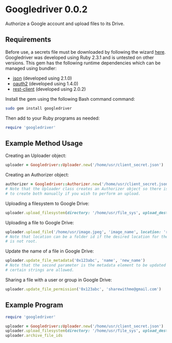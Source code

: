 # Googledriver 0.0.2
Authorize a Google account and upload files to its Drive.
## Requirements
Before use, a secrets file must be downloaded by following the wizard [here](console.developers.google.com/start/api?id=drive).
Googledriver was developed using Ruby 2.3.1 and is untested on other versions.
This gem has the following runtime dependencies which can be managed using
bundler:
* [json](https://rubygems.org/gems/json) (developed using 2.1.0)
* [oauth2](https://rubygems.org/gems/oauth2) (developed using 1.4.0)
* [rest-client](https://rubygems.org/gems/rest-client) (developed using 2.0.2)

Install the gem using the following Bash command command:
```bash
sudo gem install googledriver
```
Then add to your Ruby programs as needed:
```ruby
require 'googledriver'
```
## Example Method Usage
Creating an Uploader object:
```ruby
uploader = Googledriver::Uploader.new('/home/usr/client_secret.json')
```
Creating an Authorizer object:
```ruby
authorizer = Googledriver::Authorizer.new('/home/usr/client_secret.json')
# Note that the Uploader class creates an Authorizer object so there is no need
# to create both manually if you wish to perform an upload.
```
Uploading a filesystem to Google Drive:
```ruby
uploader.upload_filesystem(directory: '/home/usr/file_sys', upload_dest: 'root')
```
Uploading a file to Google Drive:
```ruby
uploader.upload_file('/home/usr/image.jpeg', 'image_name', location: 'root')
# Note that location can be a folder id if the desired location for the file
# is not root.
```
Update the name of a file in Google Drive:
```ruby
uploader.update_file_metadata('0x123abc', 'name', 'new_name')
# Note that the second parameter is the metadata element to be updated so only
# certain strings are allowed.
```
Sharing a file with a user or group in Google Drive:
```ruby
uploader.update_file_permission('0x123abc', 'sharewithme@gmail.com')
```
## Example Program
```ruby
require 'googledriver'

uploader = Googledriver::Uploader.new('/home/usr/client_secret.json')
uploader.upload_filesystem(directory: '/home/usr/file_sys', upload_dest: 'root')
uploader.archive_file_ids
```
